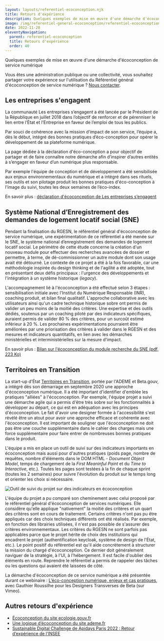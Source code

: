 ```yaml
---
layout: layouts/referentiel-ecoconception.njk
title: Retours d'expérience
description: Quelques exemples de mise en œuvre d'une démarche d'écoconception de service numérique.
image: /img/referentiel-general-ecoconception/referentiel-ecoconception.webp
date: 2022-11-28
eleventyNavigation:
  parent: referentiel-ecoconception
  title: Retours d'expérience
  order: 40
---
```


Quelques exemples de mise en œuvre d'une démarche d'écoconception de service numérique

<div class="fr-highlight">

Vous êtes une administration publique ou une collectivité, vous souhaitez partager votre expérience sur l'utilisation du Référentiel général d'écoconception de service numérique ? [Nous contacter](/contact).

</div>

## Les entreprises s'engagent

La communauté Les entreprises s’engagent a été lancée par le Président de la République en juillet 2018 dans l’objectif de renforcer et de pérenniser le lien entre l’État et l’Entreprise en faveur de l’emploi de tous les publics.

Par souci de cohérence avec la mission d’impact de son service, l’équipe a, dès le début, intégré des bonnes pratiques d’éco-conception pour opérer le développement de sa plateforme numérique.

La page dédiée à la déclaration d'éco-conception a pour objectif de partager et de faire connaître notre démarche afin d’inspirer d’autres entités à s’engager en faveur d’un numérique plus responsable.

Par exemple l'équipe de conception et de développement a été sensibilisée aux enjeux environnementaux du numérique et a intégré dans ses rituels, ses outils et son pilotage produit les bonnes pratiques d'éco-conception à l'image du  suivi, toutes les deux semaines de l’éco-index.

En savoir plus : [déclaration d'écoconception de Les entreprises s’engagent](https://lesentreprises-sengagent.gouv.fr/eco-conception)


## Système National d’Enregistrement des demandes de logement locatif social (SNE)

Pendant la finalisation du RGESN, le référentiel général d'écoconception de service numérique, une expérimentation de ce référentiel a été menée sur le SNE, le système national d’enregistrement des demandes de logement locatif social. Le périmètre de cette étude concerne la création d'un nouveau module pour effectuer des recherches avancées de dossier et permettre, à terme, de dé-commissionner un autre module dont son usage avait été détourné. Le contexte de ce projet a été à la fois favorable, car une méthodologie inspirée du design thinking et de l'agilité a été adoptée, tout en présentant deux défis principaux : l'urgence des développements et l'intégration à un système historique (_legacy_).

L'accompagnement lié à l'écoconception a été effectué selon 3 étapes : sensibilisation initiale avec l'Institut du Numérique Responsable (INR), coaching produit, et bilan final qualitatif. L'approche collaborative avec les utilisateurs ainsi qu'un cadre technique historique sobre ont permis de valider un peu moins de la moitié des critères. Une expertise et des outils dédiés, soutenus par un coaching piloté par des indicateurs spécifiques, auraient permis de valider 80 % des critères, pour un surcoût estimé inférieur à 20 %. Les prochaines expérimentations pourraient être améliorées par une priorisation des critères à valider dans le RGESN et des mesures et indicateurs quantitatifs, en lien avec les démarches ministérielles et interministérielles sur la mesure d'impact.

En savoir plus : [Bilan sur l'écoconception du module recherche du SNE (pdf, 223 Ko)](/docs/2021/Bilan_ecoconception_SNE_recherche_2021_10.pdf)


## Territoires en Transition

La start-up d'État [Territoires en Transition](https://territoiresentransitions.fr/), portée par l'ADEME et Beta.gouv, a intégré dès son démarrage en septembre 2020 une approche d'écoconception numérique. Il a été important d'identifier d'emblée les pratiques "alliées" à l'écoconception. Par exemple, l'équipe projet a suivi une démarche agile qui a permis d'être très sobre sur les fonctionnalités à développer au départ, ce qui est en adéquation avec les principes d'écoconception. Le fait d'avoir une designer formée à l'accessibilité s'est révélé être un atout pour avoir une approche efficace et cohérente avec l'écoconception. Il est important de souligner que l'écoconception ne doit pas être une couche supplémentaire dans le cahier des charges mais une force supplémentaire pour faire entrer de nombreuses bonnes pratiques dans le produit.

L'équipe a mis en place un outil de suivi sur des indicateurs importants en écoconception mais aussi pour d'autres pratiques (poids page, nombre de requêtes, nombre d'éléments dans le DOM HTML - _Document Object Model_, temps de chargement de la _First Meaninful Paint_ et du _Time to Interactive_, etc.). Toutes les pages sont testées à la fin de chaque sprint (toutes les 2 semaines) pour suivre l'évolution du produit sur le temps long et orienter les choix si nécessaire.

![Outil de suivi du projet sur des indicateurs en écoconception](/img/referentiel-general-ecoconception/outil-monitoring.webp)

L'équipe du projet a pu comparé son cheminement avec celui proposé par le référentiel général d'écoconception de services numériques. Elle considère qu'elle applique "nativement" la moitié des critères et un quart des critères sont en cours de traitement. Certains critères n'ont pas pu être appliqués car des choix techniques différents ont été réalisés. Par exemple, en fonction des librairies utilisées, il n'est pas possible de s'assurer des critères environnementaux. Les critères du RGESN ne sont parfois pas applicables parce que le projet hérite de choix des institutions qui encadrent le projet (authentification keycloak, système de design de l'État, etc.). Le point positif du référentiel est qu'il aide concrètement à structurer la mission du chargé d'écoconception. Ce dernier doit généralement naviguer de la stratégie, à l'UI, à l'hébergement. Il est facile d'oublier des éléments en route. Reprendre le référentiel a permis de rappeler des tâches ou les questions qui avaient été laissées de côté.

La démarche d'écoconception de ce service numérique a été présentée durant ce webinaire : [L’éco-conception numérique, enjeux et cas pratiques](https://vimeo.com/644463125), avec Gauthier Roussilhe pour les Designers Transverses de Beta (sur Vimeo).

## Autres retours d'expérience

* [Écoconception du site ecologie.gouv.fr](https://www.ecologie.gouv.fr/ecoconception-du-site-ecologiegouvfr)
* [Une logique d’écoconception du site ademe.fr](https://www.ademe.fr/une-logique-d-ecoconception/)
* [Sustainable Digital Challenge de Apidays Paris 2022 : Retour d’expérience de l’INSEE](https://institutnr.org/apidays-paris-2022-rex-linsee)
